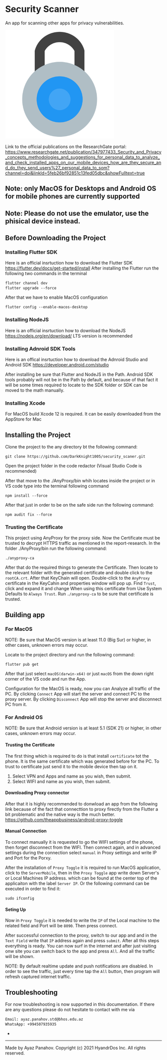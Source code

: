 # Security Scanner

An app for scanning other apps for privacy vulnerabilities.

<img src="https://github.com/DarkKnight1005/security_scaner/blob/master/assets/logo.png?raw=true" alt="drawing" width="350"/>

Link to the official publications on the ResearchGate portal: https://www.researchgate.net/publication/347977433_Security_and_Privacy_concepts_methodologies_and_suggestions_for_personal_data_to_analyze_and_check_installed_apps_on_our_mobile_devices_how_are_they_secure_and_do_they_send_users%27_personal_data_to_som?channel=doi&linkId=5feb26bf92851c13fed05dbc&showFulltext=true

## Note: only MacOS for Desktops and Android OS for mobile phones are currently supported

## Note: Please do not use the emulator, use the phisical device instead.

## Before Downloading the Project

### Installing Flutter SDK

Here is an official insrtuction how to download the Flutter SDK https://flutter.dev/docs/get-started/install After installing the Flutter run the following two commands in the terminal

```
flutter channel dev
flutter upgrade --force
```

After that we have to enable MacOS configuration

```
flutter config --enable-macos-desktop
```

### Installing NodeJS

Here is an official insrtuction how to download the NodeJS https://nodejs.org/en/download/ LTS version is recommended

### Installing Adnroid SDK Tools

Here is an offical insrtuction how to download the Adnroid Studio and Android SDK https://developer.android.com/studio

After installing be sure that Flutter and NodeJS in the Path. Android SDK tools probably will not be in the Path by default, and because of that fact it will be some times required to locate to the SDK folder or SDK can be moved to the math manually.

### Installing Xcode

For MacOS build Xcode 12 is required. It can be easily downloaded from the AppStore for Mac

## Installing the Project

Clone the project to the any directory bt the following command:

```
git clone https://github.com/DarkKnight1005/security_scaner.git
```

Open the project folder in the code redactor (Visual Studio Code is recommended)

After that move to the ./AnyProxy/bin whih locates inside the project or in VS code type into the terminal following command

```
npm install --force
```

After that just in order to be on the safe side run the following command:

```
npm audit fix --force
```

### Trusting the Certificate

This project using AnyProxy for the proxy side. Now the Certificate must be trusted to decrypt HTTPS traffic as mentioned in the report-research. In the folder ./AnyProxy/bin run the following command:

```
./anyproxy-ca 
```
After that do the required things to generate the Certificate. Then locate to the relevant folder with the generated certificate and double click to the `rootCA.crt`. After that KeyChain will open. Double-click to the `AnyProxy` certificate in the KeyCahin and properties window will pop up. Find `Trust`, click and expand it and change When using this certificate from Use System Defaults to `Always Trust`. Run `./anyproxy-ca` to be sure that certificate is trusted.

## Building app

### For MacOS

NOTE: Be sure that MacOS version is at least 11.0 (Big Sur) or higher, in other cases, unknown errors may occur.

Locate to the project directory and run the following command:
```
flutter pub get
```

After that just select `macOS(darwin-x64)` or just `macOS` from the down right corner of the VS code and run the App.

Configuration for the MacOS is ready, now you can Analyze all traffic of the PC. 
By clicking `Connect` App will start the server and connect PC to the proxy server. 
By clicking `Disconnect` App will stop the server and disconnect PC from it.

### For Android OS

NOTE: Be sure that Android version is at least 5.1 (SDK 21) or higher, in other cases, unknown errors may occur.

#### Trusting the Certificate
The first thing which is required to do is that install `certificate` tot the phone. It is the same certificate which was generated before for the PC. To trust to certificate just send it to the mobile device then tap on it.

1) Select VPN and Apps and name as you wish, then submit.
2) Select WIFI and name as you wish, then submit.

#### Downloading Proxy connector 
After that it is highly recommended to donwload an app from the following link because of the fact that connecttion to proxy firectly from the Flutter a bit problematic and the native way is the much better. https://github.com/theappbusiness/android-proxy-toggle

#### Manual Connection
To connect manually it is requested to go the WIFI settings of the phone, then forget disconnect from the WIFI. Then connect again, and in advanced settings during the connection select `manual` in Proxy settings and write IP and Port for the Porxy.

After the installation of `Proxy Toggle` it is required to run MacOS application, click to the `ServerMobile`, then in the `Proxy Toggle` app write down Server's or Local Machines IP address. which can be found at the center top of the applicaiton with the label `Server IP`. 
Or the following command can be executed in order to find it:
```
sudo ifconfig
```

#### Seting Up

Now in `Proxy Toggle` it is needed to write the `IP` of the Local machine to the related field and Port will be `8090`. Then press connect.

After successful connection to the proxy, switch to our app and and in the `Text Field` write that `IP` address again and press `submit`. 
After all this steps everything is ready. You can now surf in the internet and after just visiting onw site you can switch back to the app and press `All`. And all the traffic will be shown.

NOTE: By default realtime update and push notifications are disabled. In order to see the traffic, just every time tap the `All` button, then program will refresh captured internet traffic.

## Troubleshooting

For now troubleshooting is now supported in this documentation. If there are any questions please do not hesitate to contact with me via
```
Email: ayaz.panahov.std@bhos.edu.az
WhatsApp: +994507935935
```
-
--------------------------------------------------------------------
Made by Ayaz Panahov.
Copyright (c) 2021 HyandrDos Inc. All rights reserved.
